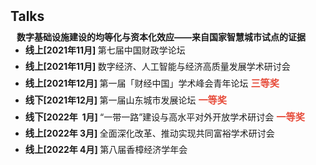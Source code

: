 <h1 id="talks"></h1>

<h2 style="margin: 50px 0px 10px;">Talks</h2>


<h4 style="margin:0 10px 0;">数字基础设施建设的均等化与资本化效应——来自国家智慧城市试点的证据</h4>

<ul style="margin:0 10px 0px;">
  <li style="margin:0 0 5px; margin-left: -10px"><strong style="font-size: 0.9rem">线上</strong><strong>[2021年11月] </strong> 第七届中国财政学论坛   </li>  
  <li style="margin:0 0 5px; margin-left: -10px"><strong style="font-size: 0.9rem">线上</strong><strong>[2021年11月] </strong> 数字经济、人工智能与经济高质量发展学术研讨会 </li>
  <li style="margin:0 0 5px; margin-left: -10px"><strong style="font-size: 0.9rem">线上</strong><strong>[2021年12月] </strong> 第一届「财经中国」学术峰会青年论坛  <strong style="color:#e74d3c;font-size: 0.95rem;">三等奖</strong></li>
  <li style="margin:0 0 5px; margin-left: -10px"><strong style="font-size: 0.9rem">线下</strong><strong>[2021年12月] </strong> 第一届山东城市发展论坛   <strong style="color:#e74d3c;font-size: 0.95rem;">一等奖</strong></li>
  <li style="margin:0 0 5px; margin-left: -10px"><strong style="font-size: 0.9rem">线下</strong><strong>[2022年&nbsp;&nbsp;1月] </strong>“一带一路”建设与高水平对外开放学术研讨会   <strong style="color:#e74d3c;font-size: 0.95rem;">一等奖</strong></li>
  <li style="margin:0 0 5px; margin-left: -10px"><strong style="font-size: 0.9rem">线上</strong><strong>[2022年&nbsp;3月] </strong>全面深化改革、推动实现共同富裕学术研讨会 </li>
  <li style="margin:0 0 5px; margin-left: -10px"><strong style="font-size: 0.9rem">线上</strong><strong>[2022年&nbsp;4月] </strong>第八届香樟经济学年会 </li>
</ul>

